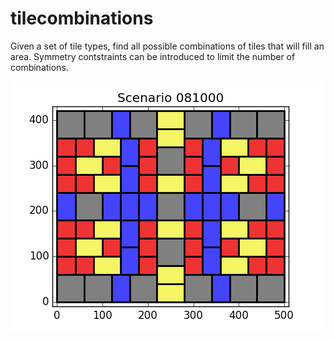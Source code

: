# tilecombinations
Given a set of tile types, find all possible combinations of tiles that will fill an area.
Symmetry contstraints can be introduced to limit the number of combinations.

![Example tile combinations](/mirrorhv21x25_4tiles_00081000.png?raw=true "Optional Title")
